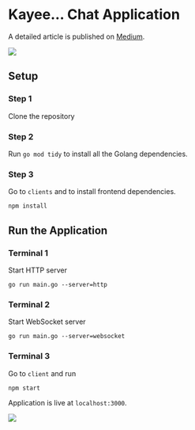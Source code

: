 # Kayee... Chat Application

A detailed article is published on [Medium](https://levelup.gitconnected.com/create-a-chat-application-in-golang-with-redis-and-reactjs-c75611717f84).


![](kayee.png)

## Setup

### Step 1
Clone the repository

### Step 2
Run `go mod tidy` to install all the Golang dependencies.

### Step 3
Go to `clients` and to install frontend dependencies.

```node
npm install
```

## Run the Application
### Terminal 1
Start HTTP server
```
go run main.go --server=http
```

### Terminal 2
Start WebSocket server

```
go run main.go --server=websocket
```

### Terminal 3
Go to `client` and run

```
npm start
```

Application is live at `localhost:3000`. 

![](https://github.com/schadokar/go-chat-app/blob/main/Videos%20(1).gif)
